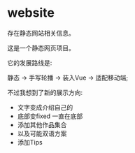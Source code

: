 # website
存在静态网站相关信息。

这是一个静态网页项目。

它的发展路线是:

静态 -> 手写轮播 -> 装入Vue -> 适配移动端;

不过我想到了新的展示方向:
- 文字变成介绍自己的
- 底部变fixed 一直在底部
- 添加其他作品集合
- 以及可能双语方案
- 添加Tips
